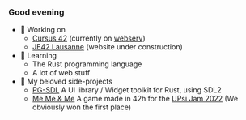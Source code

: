 ### Good evening

- 🔭 Working on
  - [Cursus 42](https://github.com/QJungo-42Cursus) (currently on [webserv](https://github.com/QJungo-42Cursus/webserv))
  - [JE42 Lausanne](https://junior-42lausanne.github.io/) (website under construction)
  <!-- - [DynamicUI](https://github.com/DynamicUI) -->
- 🌱 Learning
  - The Rust programming language
  - A lot of web stuff
- 👾 My beloved side-projects
  <!-- - [TUI keyboard Racer](https://github.com/JungoQuentin/TUI_KeyboardRacer) A terminal game to learn touch typing, and for me to learn Rust
  - [FireSvelteStarter](https://github.com/JungoQuentin/FireSvelteStarter) A starter for Svelte with Firebase -->
  - [PG-SDL](https://github.com/BendayLang/pg_sdl) A UI library / Widget toolkit for Rust, using SDL2
  <!-- - [BendayLang](https://github.com/BendayLang/BendayLang) A programming language made in Rust -->
  - [Me Me & Me](https://memeandme.itch.io/me-me-me-game-jam) A game made in 42h for the [UPsi Jam 2022](https://upsijam.ch/) (We obviously won the first place)
